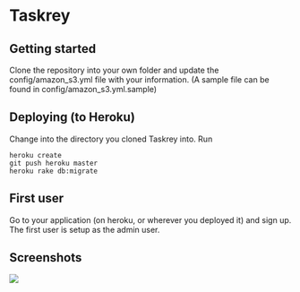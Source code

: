 # Taskrey 
## Getting started
Clone the repository into your own folder and update the config/amazon_s3.yml file with your information. (A sample file can be found in config/amazon_s3.yml.sample)

## Deploying (to Heroku)
Change into the directory you cloned Taskrey into. Run
  
    heroku create
    git push heroku master
    heroku rake db:migrate

## First user
Go to your application (on heroku, or wherever you deployed it) and sign up. The first user is setup as the admin user.

## Screenshots
<a href="http://bluescripts.s3-website-us-east-1.amazonaws.com/taskrey/Taskrey-1.png"><img src="http://bluescripts.s3-website-us-east-1.amazonaws.com/taskrey/thumbs/Taskrey-1.png"></a>


